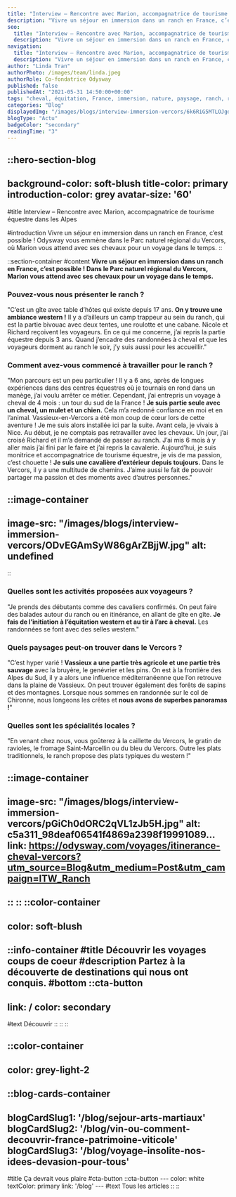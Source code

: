 ```yaml
---
title: "Interview – Rencontre avec Marion, accompagnatrice de tourisme équestre dans les Alpes"
description: "Vivre un séjour en immersion dans un ranch en France, c’est possible ! Odysway vous emmène dans le Parc naturel régional du Vercors, où Marion vous attend avec ses chevaux pour un voyage dans le temps."
seo:
  title: "Interview – Rencontre avec Marion, accompagnatrice de tourisme équestre dans les Alpes"
  description: "Vivre un séjour en immersion dans un ranch en France, c’est possible ! Odysway vous emmène dans le Parc naturel régional du Vercors, où Marion vous attend avec ses chevaux pour un voyage dans le temps."
navigation:
  title: "Interview – Rencontre avec Marion, accompagnatrice de tourisme équestre dans les Alpes"
  description: "Vivre un séjour en immersion dans un ranch en France, c’est possible ! Odysway vous emmène dans le Parc naturel régional du Vercors, où Marion vous attend avec ses chevaux pour un voyage dans le temps."
author: "Linda Tran"
authorPhoto: /images/team/linda.jpeg
authorRole: Co-fondatrice Odysway
published: false
publishedAt: "2021-05-31 14:50:00+00:00"
tags: "cheval, équitation, France, immersion, nature, paysage, ranch, randonnée, tourisme équestre, Vercors, western"
categories: "Blog"
displayedImg: "/images/blogs/interview-immersion-vercors/6k6RiG5MTLOJgdfIduEC.jpg"
blogType: "Actu"
badgeColor: "secondary"
readingTime: "3"
---
```


::hero-section-blog
---
background-color: soft-blush
title-color: primary
introduction-color: grey
avatar-size: '60'
---
#title
Interview – Rencontre avec Marion, accompagnatrice de tourisme équestre dans les Alpes

#introduction
Vivre un séjour en immersion dans un ranch en France, c’est possible ! Odysway vous emmène dans le Parc naturel régional du Vercors, où Marion vous attend avec ses chevaux pour un voyage dans le temps.
::

::section-container
#content
**Vivre un séjour en immersion dans un ranch en France, c’est possible ! Dans le Parc naturel régional du Vercors, Marion vous attend avec ses chevaux pour un voyage dans le temps.**

### Pouvez-vous nous présenter le ranch ?

"C’est un gîte avec table d’hôtes qui existe depuis 17 ans. **On y trouve une ambiance western !** Il y a d’ailleurs un camp trappeur au sein du ranch, qui est la partie bivouac avec deux tentes, une roulotte et une cabane. Nicole et Richard reçoivent les voyageurs. En ce qui me concerne, j’ai repris la partie équestre depuis 3 ans. Quand j’encadre des randonnées à cheval et que les voyageurs dorment au ranch le soir, j’y suis aussi pour les accueillir."

### Comment avez-vous commencé à travailler pour le ranch ?

"Mon parcours est un peu particulier ! Il y a 6 ans, après de longues expériences dans des centres équestres où je tournais en rond dans un manège, j’ai voulu arrêter ce métier. Cependant, j’ai entrepris un voyage à cheval de 4 mois : un tour du sud de la France ! **Je suis partie seule avec un cheval, un mulet et un chien.** Cela m’a redonné confiance en moi et en l’animal. Vassieux-en-Vercors a été mon coup de cœur lors de cette aventure ! Je me suis alors installée ici par la suite. Avant cela, je vivais à Nice. Au début, je ne comptais pas retravailler avec les chevaux. Un jour, j’ai croisé Richard et il m’a demandé de passer au ranch. J’ai mis 6 mois à y aller mais j’ai fini par le faire et j’ai repris la cavalerie. Aujourd’hui, je suis monitrice et accompagnatrice de tourisme équestre, je vis de ma passion, c’est chouette ! **Je suis une cavalière d’extérieur depuis toujours.** Dans le Vercors, il y a une multitude de chemins. J’aime aussi le fait de pouvoir partager ma passion et des moments avec d’autres personnes."

::image-container
---
image-src: "/images/blogs/interview-immersion-vercors/ODvEGAmSyW86gArZBjjW.jpg"
alt: undefined
---
::

### Quelles sont les activités proposées aux voyageurs ?

"Je prends des débutants comme des cavaliers confirmés. On peut faire des balades autour du ranch ou en itinérance, en allant de gîte en gîte. **Je fais de l’initiation à l’équitation western et au tir à l’arc à cheval.** Les randonnées se font avec des selles western."

### Quels paysages peut-on trouver dans le Vercors ?

"C’est hyper varié ! **Vassieux a une partie très agricole et une partie très sauvage** avec la bruyère, le genévrier et les pins. On est à la frontière des Alpes du Sud, il y a alors une influence méditerranéenne que l’on retrouve dans la plaine de Vassieux. On peut trouver également des forêts de sapins et des montagnes. Lorsque nous sommes en randonnée sur le col de Chironne, nous longeons les crêtes et **nous avons de superbes panoramas !**"

### Quelles sont les spécialités locales ?

"En venant chez nous, vous goûterez à la caillette du Vercors, le gratin de ravioles, le fromage Saint-Marcellin ou du bleu du Vercors. Outre les plats traditionnels, le ranch propose des plats typiques du western !"

::image-container
---
image-src: "/images/blogs/interview-immersion-vercors/pGiCh0dORC2qVL1zJb5H.jpg"
alt: c5a311_98deaf06541f4869a2398f19991089...
link: https://odysway.com/voyages/itinerance-cheval-vercors?utm_source=Blog&utm_medium=Post&utm_campaign=ITW_Ranch
---
::
::
::color-container
---
color: soft-blush
---
  ::info-container
  #title
  Découvrir les voyages coups de coeur
  #description
  Partez à la découverte de destinations qui nous ont conquis.
  #bottom
  ::cta-button
  ---
  link: /
  color: secondary
  ---
  #text
  Découvrir
  ::
  ::
::

::color-container
---
color: grey-light-2
---
  ::blog-cards-container
  ---
  blogCardSlug1: '/blog/sejour-arts-martiaux' 
  blogCardSlug2: '/blog/vin-ou-comment-decouvrir-france-patrimoine-viticole' 
  blogCardSlug3: '/blog/voyage-insolite-nos-idees-devasion-pour-tous' 
  ---
  #title
  Ça devrait vous plaire
  #cta-button
    ::cta-button
    ---
    color: white
    textColor: primary
    link: '/blog'
    ---
    #text
    Tous les  articles
    ::
  ::
